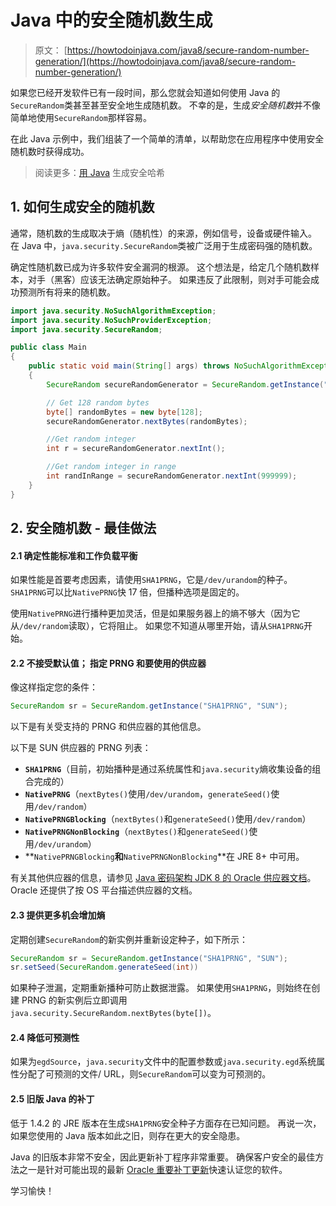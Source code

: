 # Java 中的安全随机数生成

> 原文： [https://howtodoinjava.com/java8/secure-random-number-generation/](https://howtodoinjava.com/java8/secure-random-number-generation/)

如果您已经开发软件已有一段时间，那么您就会知道如何使用 Java 的`SecureRandom`类甚至甚至安全地生成随机数。 不幸的是，生成*安全随机数*并不像简单地使用`SecureRandom`那样容易。

在此 Java 示例中，我们组装了一个简单的清单，以帮助您在应用程序中使用安全随机数时获得成功。

> 阅读更多：[用 Java](https://howtodoinjava.com/security/how-to-generate-secure-password-hash-md5-sha-pbkdf2-bcrypt-examples/) 生成安全哈希

## 1\. 如何生成安全的随机数

通常，随机数的生成取决于熵（随机性）的来源，例如信号，设备或硬件输入。 在 Java 中，`java.security.SecureRandom`类被广泛用于生成密码强的随机数。

确定性随机数已成为许多软件安全漏洞的根源。 这个想法是，给定几个随机数样本，对手（黑客）应该无法确定原始种子。 如果违反了此限制，则对手可能会成功预测所有将来的随机数。

```java
import java.security.NoSuchAlgorithmException;
import java.security.NoSuchProviderException;
import java.security.SecureRandom;

public class Main 
{
	public static void main(String[] args) throws NoSuchAlgorithmException, NoSuchProviderException 
	{
		SecureRandom secureRandomGenerator = SecureRandom.getInstance("SHA1PRNG", "SUN");

		// Get 128 random bytes
		byte[] randomBytes = new byte[128];
		secureRandomGenerator.nextBytes(randomBytes);

		//Get random integer
		int r = secureRandomGenerator.nextInt();

		//Get random integer in range
		int randInRange = secureRandomGenerator.nextInt(999999);
	}
}

```

## 2\. 安全随机数 - 最佳做法

#### 2.1 确定性能标准和工作负载平衡

如果性能是首要考虑因素，请使用`SHA1PRNG`，它是`/dev/urandom`的种子。`SHA1PRNG`可以比`NativePRNG`快 17 倍，但播种选项是固定的。

使用`NativePRNG`进行播种更加灵活，但是如果服务器上的熵不够大（因为它从`/dev/random`读取），它将阻止。 如果您不知道从哪里开始，请从`SHA1PRNG`开始。

#### 2.2 不接受默认值； 指定 PRNG 和要使用的供应器

像这样指定您的条件：

```java
SecureRandom sr = SecureRandom.getInstance("SHA1PRNG", "SUN");
```

以下是有关受支持的 PRNG 和供应器的其他信息。

以下是 SUN 供应器的 PRNG 列表：

*   **`SHA1PRNG`**（目前，初始播种是通过系统属性和`java.security`熵收集设备的组合完成的）
*   **`NativePRNG`**（`nextBytes()`使用`/dev/urandom`，`generateSeed()`使用`/dev/random`）
*   **`NativePRNGBlocking`**（`nextBytes()`和`generateSeed()`使用`/dev/random`）
*   **`NativePRNGNonBlocking`**（`nextBytes()`和`generateSeed()`使用`/dev/urandom`）
*   **`NativePRNGBlocking`**和**`NativePRNGNonBlocking`**在 JRE 8+ 中可用。

有关其他供应器的信息，请参见 [Java 密码架构 JDK 8 的 Oracle 供应器文档](https://docs.oracle.com/javase/8/docs/technotes/guides/security/SunProviders.html)。 Oracle 还提供了按 OS 平台描述供应器的文档。

#### 2.3 提供更多机会增加熵

定期创建`SecureRandom`的新实例并重新设定种子，如下所示：

```java
SecureRandom sr = SecureRandom.getInstance("SHA1PRNG", "SUN");
sr.setSeed(SecureRandom.generateSeed(int))
```

如果种子泄漏，定期重新播种可防止数据泄露。 如果使用`SHA1PRNG`，则始终在创建 PRNG 的新实例后立即调用`java.security.SecureRandom.nextBytes(byte[])`。

#### 2.4 降低可预测性

如果为`egdSource`，`java.security`文件中的配置参数或`java.security.egd`系统属性分配了可预测的文件/ URL，则`SecureRandom`可以变为可预测的。

#### 2.5 旧版 Java 的补丁

低于 1.4.2 的 JRE 版本在生成`SHA1PRNG`安全种子方面存在已知问题。 再说一次，如果您使用的 Java 版本如此之旧，则存在更大的安全隐患。

Java 的旧版本非常不安全，因此更新补丁程序非常重要。 确保客户安全的最佳方法之一是针对可能出现的最新 [Oracle 重要补丁更新](https://www.oracle.com/technetwork/topics/security/alerts-086861.html)快速认证您的软件。

学习愉快！